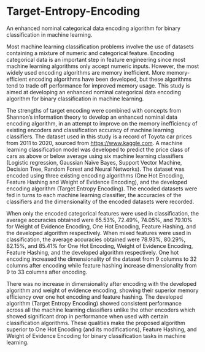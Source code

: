 # Target-Entropy-Encoding
An enhanced nominal categorical data encoding algorithm for binary classification in machine learning. 


Most machine learning classification problems involve the use of datasets containing a mixture of numeric and categorical feature. Encoding categorical data is an important step in feature engineering since most machine learning algorithms only accept numeric inputs. However, the most widely used encoding algorithms are memory inefficient. More memory-efficient encoding algorithms have been developed, but these algorithms tend to trade off performance for improved memory usage. This study is aimed at developing an enhanced nominal categorical data encoding algorithm for binary classification in machine learning.

The strengths of target encoding were combined with concepts from Shannon’s information theory to develop an enhanced nominal data encoding algorithm, in an attempt to improve on the memory inefficiency of existing encoders and classification accuracy of machine learning classifiers. The dataset used in this study is a record of Toyota car prices from 2011 to 2020, sourced from https://www.kaggle.com. A machine learning classification model was developed to predict the price class of cars as above or below average using six machine learning classifiers (Logistic regression, Gaussian Naïve Bayes, Support Vector Machine, Decision Tree, Random Forest and Neural Networks). The dataset was encoded using three existing encoding algorithms (One Hot Encoding, Feature Hashing and Weight of Evidence Encoding), and the developed encoding algorithm (Target Entropy Encoding). The encoded datasets were fed in turns to each machine learning classifier, the accuracies of the classifiers and the dimensionality of the encoded datasets were recorded. 

When only the encoded categorical features were used in classification, the average accuracies obtained were 65.53%, 72.49%, 74.05%, and 79.10% for Weight of Evidence Encoding, One Hot Encoding, Feature Hashing, and the developed algorithm respectively. When mixed features were used in classification, the average accuracies obtained were 78.93%, 80.29%, 82.15%, and 85.41% for One Hot Encoding, Weight of Evidence Encoding, Feature Hashing, and the developed algorithm respectively. One hot encoding increased the dimensionality of the dataset from 9 columns to 32 columns after encoding while feature hashing increase dimensionality from 9 to 33 columns after encoding. 

There was no increase in dimensionality after encoding with the developed algorithm and weight of evidence encoding, showing their superior memory efficiency over one hot encoding and feature hashing. The developed algorithm (Target Entropy Encoding) showed consistent performance across all the machine learning classifiers unlike the other encoders which showed significant drop in performance when used with certain classification algorithms. These qualities make the proposed algorithm superior to One Hot Encoding (and its modifications), Feature Hashing, and Weight of Evidence Encoding for binary classification tasks in machine learning.
